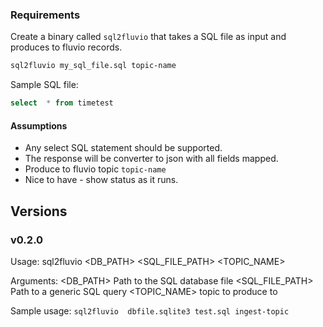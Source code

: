 ### Requirements

Create a binary called `sql2fluvio` that takes a SQL file as input and produces to fluvio records.

```bash
sql2fluvio my_sql_file.sql topic-name
```

Sample SQL file:

```sql
select  * from timetest
```

#### Assumptions
* Any select SQL statement should be supported.
* The response will be converter to json with all fields mapped.
* Produce to fluvio topic `topic-name`
* Nice to have - show status as it runs.


## Versions
### v0.2.0

Usage: sql2fluvio <DB_PATH> <SQL_FILE_PATH> <TOPIC_NAME>

Arguments:
  <DB_PATH>        Path to the SQL database file
  <SQL_FILE_PATH>  Path to a generic SQL query
  <TOPIC_NAME>     topic to produce to

Sample usage:
`sql2fluvio  dbfile.sqlite3 test.sql ingest-topic`
